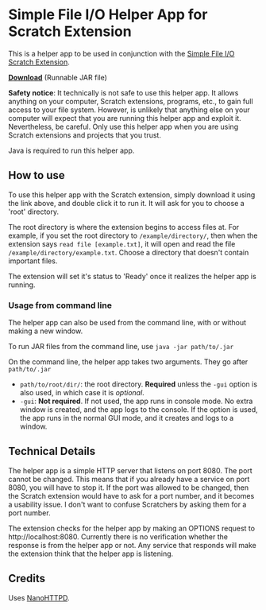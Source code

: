 # Simple File I/O Helper App for Scratch Extension
This is a helper app to be used in conjunction with the [Simple File I/O Scratch Extension](https://github.com/Znapi/scratchx/wiki/file-io).

[**Download**](https://github.com/Znapi/scratchx-simple-file-io-helper-app/releases/download/v1.2/file-io-helper-app.jar) (Runnable JAR file)

**Safety notice**: It technically is not safe to use this helper app. It allows anything on your computer, Scratch extensions, programs, etc., to gain full access to your file system. However, is unlikely that anything else on your computer will expect that you are running this helper app and exploit it. Nevertheless, be careful. Only use this helper app when you are using Scratch extensions and projects that you trust.

Java is required to run this helper app.

How to use
---
To use this helper app with the Scratch extension, simply download it using the link above, and double click it to run it. It will ask for you to choose a 'root' directory.

The root directory is where the extension begins to access files at. For example, if you set the root directory to `/example/directory/`, then when the extension says `read file [example.txt]`, it will open and read the file  `/example/directory/example.txt`. Choose a directory that doesn't contain important files.

The extension will set it's status to 'Ready' once it realizes the helper app is running.

### Usage from command line
The helper app can also be used from the command line, with or without making a new window.

To run JAR files from the command line, use `java -jar path/to/.jar`

On the command line, the helper app takes two arguments. They go after `path/to/.jar`
* `path/to/root/dir/`: the root directory. **Required** unless the `-gui` option is also used, in which case it is *optional*.
* `-gui`: **Not required**. If not used, the app runs in console mode. No extra window is created, and the app logs to the console. If the option is used, the app runs in the normal GUI mode, and it creates and logs to a window.

Technical Details
---
The helper app is a simple HTTP server that listens on port 8080. The port cannot be changed. This means that if you already have a service on port 8080, you will have to stop it. If the port was allowed to be changed, then the Scratch extension would have to ask for a port number, and it becomes a usability issue. I don't want to confuse Scratchers by asking them for a port number.

The extension checks for the helper app by making an OPTIONS request to http://localhost:8080. Currently there is no verification whether the response is from the helper app or not. Any service that responds will make the extension think that the helper app is listening.

Credits
---
Uses [NanoHTTPD](http://nanohttpd.com).
